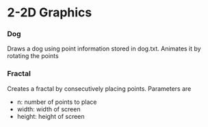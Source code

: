 # 2-2D Graphics

### Dog

Draws a dog using point information stored in dog.txt.
Animates it by rotating the points

### Fractal

Creates a fractal by consecutively placing points.
Parameters are
- n: number of points to place
- width: width of screen
- height: height of screen